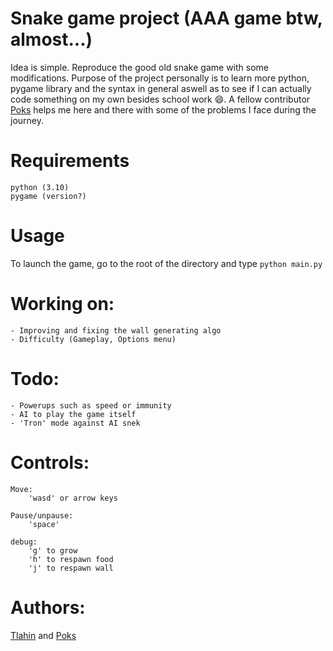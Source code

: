 # Snake game project (AAA game btw, almost...)

Idea is simple. 
Reproduce the good old snake game with some modifications.
Purpose of the project personally is to learn more python, pygame library and the syntax in general aswell as to see if I can actually code something on my own besides school work 😄. A fellow contributor [Poks](github.com/pokspoks) helps me here and there with some of the problems I face during the journey.

# Requirements

	python (3.10)
	pygame (version?)

# Usage
To launch the game, go to the root of the directory and type
	`python main.py`

# Working on:

	- Improving and fixing the wall generating algo
	- Difficulty (Gameplay, Options menu)

# Todo:

	- Powerups such as speed or immunity
	- AI to play the game itself
	- 'Tron' mode against AI snek

# Controls:

	Move:
		'wasd' or arrow keys
		
	Pause/unpause:
		'space'

	debug:
		'g' to grow
		'h' to respawn food
		'j' to respawn wall

# Authors:
	
[Tlahin](github.com/tlahin) and [Poks](github.com/pokspoks)

